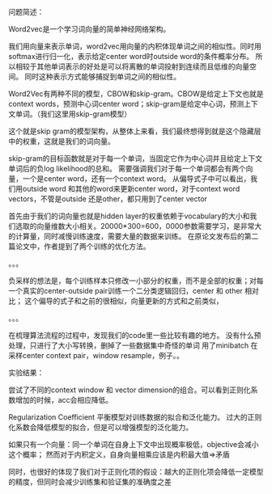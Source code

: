 问题简述：



Word2vec是一个学习词向量的简单神经网络架构。

我们用向量来表示单词，word2vec用向量的内积体现单词之间的相似性。同时用softmax进行归一化，表示给定center word时outside word的条件概率分布。
所以相较于其他单词表示的好处是可以将离散的单词投射到连续而且低维的向量空间。
同时这种表示方式能够捕捉到单词之间的相似性。

Word2Vec有两种不同的模型，CBOW和skip-gram。CBOW是给定上下文也就是context words，预测中心词center word；skip-gram是给定中心词，预测上下文单词。（我们这里用skip-gram模型）

这个就是skip gram的模型架构，从整体上来看，我们最终想得到就是这个隐藏层中的权重，这就是我们的词向量。



skip-gram的目标函数就是对于每一个单词，当固定它作为中心词并且给定上下文单词后的负log likelihood的总和。
需要强调我们对于每一个单词都会有两个向量，一个是center word，还有一个context word。
从偏导式子中可以看出，我们用outside word 和其他的word来更新center word，对于context word vectors，不管是outside 还是other，都只用到了center vector

首先由于我们的词向量也就是hidden layer的权重依赖于vocabulary的大小和我们选取的向量维数大小相关。20000*300=600，0000参数需要学习，是非常大的计算量，同时减慢训练速度，需要大量的数据来训练。
在原论文发布后的第二篇论文中，作者提到了两个训练的优化方法。

。。。

负采样的想法是，每个训练样本只修改一小部分的权重，而不是全部的权重；对每一个真实的center-outside pair训练一个二分类逻辑回归，center 和 other 相对比；
这个偏导的式子和之前的很相似，向量更新的方式和之前类似，

。。。



在梳理算法流程的过程中，发现我们的code里一些比较有趣的地方。
没有什么预处理，只进行了大小写转换，删掉了一些数据集中奇怪的单词
用了minibatch
在采样center context pair，window resample，例子。。



实验结果：

尝试了不同的context window 和 vector dimension的组合。可以看到正则化系数增加的时候，acc会相应降低。


Regularization Coefficient
平衡模型对训练数据的拟合和泛化能力。
过大的正则化系数会降低模型的拟合，但是可以增强模型的泛化能力。



如果只有一个向量：同一个单词在自身上下文中出现概率极低，objective会减小这个概率；
然而对于内积定义，自身向量相乘应该是内积最大值=>矛盾





同时，也很好的体现了我们对于正则化项的假设：越大的正则化项会降低一定模型的精度，但同时会减少训练集和验证集的准确度之差